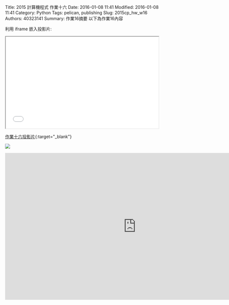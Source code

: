 Title: 2015 計算機程式 作業十六
Date: 2016-01-08 11:41
Modified: 2016-01-08 11:41
Category: Python
Tags: pelican, publishing
Slug: 2015cp_hw_w16
Authors: 40323141
Summary: 作業16摘要
以下為作業16內容

利用 iframe 嵌入投影片:

<iframe src="40323141_cp_w16_p.html" width="500" height="300"></iframe>

[作業十六投影片](40323141_cp_w16_p.html){:target="_blank"}

<img src="https://copy.com/TAc9WNAzBgFuWSpD"></img>

<iframe width="854" height="480" src="https://www.youtube.com/embed/_s4eylqc1mU" frameborder="0" allowfullscreen></iframe>